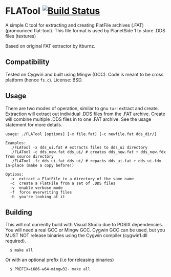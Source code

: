 # FLATool [![Build Status](https://travis-ci.org/psforever/FLATool.svg?branch=master)](https://travis-ci.org/psforever/FLATool)
A simple C tool for extracting and creating FlatFile archives (.FAT) (pronounced flat-tool). This file format is used by PlanetSide 1 to store .DDS files (textures)

Based on original FAT extractor by itburnz.

## Compatibility
Tested on Cygwin and built using Mingw (GCC). Code is meant to be cross platform (hence `fs.c`).
License: BSD.

## Usage
There are two modes of operation, similar to gnu `tar`: extract and create. Extraction will extract out individual .DDS files from the .FAT archive. Create will combine multiple .DDS files in to one .FAT archive. See the usage statement for more details.

```
usage: ./FLATool [options] [-x file.fat] [-c newfile.fat dds_dir/]

Examples:
  ./FLATool -x dds_ui.fat # extracts files to dds_ui directory
  ./FLATool -c dds_new.fat dds_ui/ # creates dds_new.fat + dds_new.fdx from source directory
  ./FLATool -fc dds_ui.fat dds_ui/ # repacks dds_ui.fat + dds_ui.fdx in-place (make a copy before!)

Options:
  -x  extract a FlatFile to a directory of the same name
  -c  create a FlatFile from a set of .DDS files
  -v  enable verbose mode
  -f  force overwriting files
  -h  you're looking at it
```

## Building
This will not currently build with Visual Studio due to POSIX dependencies.
You will need a real GCC or Mingw GCC. Cygwin GCC can be used, but you MUST NOT release binaries using the Cygwin compiler (cygwin1.dll required).

      $ make all

Or with an optional prefix (i.e for releasing binaries)

      $ PREFIX=i686-w64-mingw32- make all
